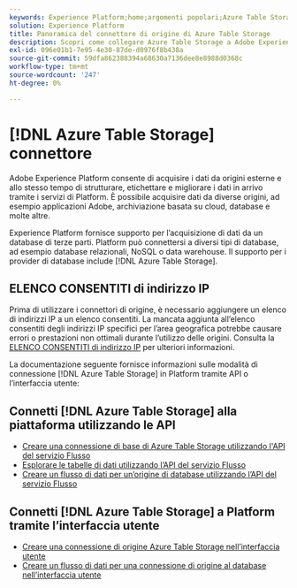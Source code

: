 ```yaml
---
keywords: Experience Platform;home;argomenti popolari;Azure Table Storage;azure table storage;ATS;ats;ats;azure table storage;ats;ats;ats
solution: Experience Platform
title: Panoramica del connettore di origine di Azure Table Storage
description: Scopri come collegare Azure Table Storage a Adobe Experience Platform utilizzando le API o l’interfaccia utente.
exl-id: 096e01b1-7e95-4e30-87de-d0976f8b438a
source-git-commit: 59dfa862388394a68630a7136dee8e8988d0368c
workflow-type: tm+mt
source-wordcount: '247'
ht-degree: 0%

---
```


# [!DNL Azure Table Storage] connettore

Adobe Experience Platform consente di acquisire i dati da origini esterne e allo stesso tempo di strutturare, etichettare e migliorare i dati in arrivo tramite i servizi di Platform. È possibile acquisire dati da diverse origini, ad esempio applicazioni Adobe, archiviazione basata su cloud, database e molte altre.

Experience Platform fornisce supporto per l’acquisizione di dati da un database di terze parti. Platform può connettersi a diversi tipi di database, ad esempio database relazionali, NoSQL o data warehouse. Il supporto per i provider di database include [!DNL Azure Table Storage].

## ELENCO CONSENTITI di indirizzo IP

Prima di utilizzare i connettori di origine, è necessario aggiungere un elenco di indirizzi IP a un elenco consentiti. La mancata aggiunta all’elenco consentiti degli indirizzi IP specifici per l’area geografica potrebbe causare errori o prestazioni non ottimali durante l’utilizzo delle origini. Consulta la [ELENCO CONSENTITI di indirizzo IP](../../ip-address-allow-list.md) per ulteriori informazioni.

La documentazione seguente fornisce informazioni sulle modalità di connessione [!DNL Azure Table Storage] in Platform tramite API o l’interfaccia utente:

## Connetti [!DNL Azure Table Storage] alla piattaforma utilizzando le API

- [Creare una connessione di base di Azure Table Storage utilizzando l&#39;API del servizio Flusso](../../tutorials/api/create/databases/ats.md)
- [Esplorare le tabelle di dati utilizzando l’API del servizio Flusso](../../tutorials/api/explore/tabular.md)
- [Creare un flusso di dati per un’origine di database utilizzando l’API del servizio Flusso](../../tutorials/api/collect/database-nosql.md)

## Connetti [!DNL Azure Table Storage] a Platform tramite l’interfaccia utente

- [Creare una connessione di origine Azure Table Storage nell’interfaccia utente](../../tutorials/ui/create/databases/ats.md)
- [Creare un flusso di dati per una connessione di origine al database nell’interfaccia utente](../../tutorials/ui/dataflow/databases.md)

